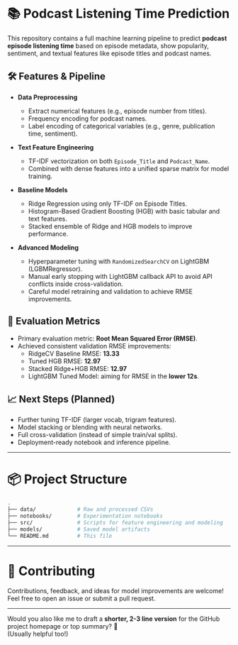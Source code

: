 # 📚 Podcast Listening Time Prediction

This repository contains a full machine learning pipeline to predict **podcast episode listening time** based on episode metadata, show popularity, sentiment, and textual features like episode titles and podcast names.

## 🛠️ Features & Pipeline

- **Data Preprocessing**
  - Extract numerical features (e.g., episode number from titles).
  - Frequency encoding for podcast names.
  - Label encoding of categorical variables (e.g., genre, publication time, sentiment).

- **Text Feature Engineering**
  - TF-IDF vectorization on both `Episode_Title` and `Podcast_Name`.
  - Combined with dense features into a unified sparse matrix for model training.

- **Baseline Models**
  - Ridge Regression using only TF-IDF on Episode Titles.
  - Histogram-Based Gradient Boosting (HGB) with basic tabular and text features.
  - Stacked ensemble of Ridge and HGB models to improve performance.

- **Advanced Modeling**
  - Hyperparameter tuning with `RandomizedSearchCV` on LightGBM (LGBMRegressor).
  - Manual early stopping with LightGBM callback API to avoid API conflicts inside cross-validation.
  - Careful model retraining and validation to achieve RMSE improvements.

## 🧪 Evaluation Metrics

- Primary evaluation metric: **Root Mean Squared Error (RMSE)**.
- Achieved consistent validation RMSE improvements:
  - RidgeCV Baseline RMSE: **13.33**
  - Tuned HGB RMSE: **12.97**
  - Stacked Ridge+HGB RMSE: **12.97**
  - LightGBM Tuned Model: aiming for RMSE in the **lower 12s**.

## 📈 Next Steps (Planned)

- Further tuning TF-IDF (larger vocab, trigram features).
- Model stacking or blending with neural networks.
- Full cross-validation (instead of simple train/val splits).
- Deployment-ready notebook and inference pipeline.

---

# 📦 Project Structure

```bash
.
├── data/             # Raw and processed CSVs
├── notebooks/        # Experimentation notebooks
├── src/              # Scripts for feature engineering and modeling
├── models/           # Saved model artifacts
└── README.md         # This file
```

---

# 🤝 Contributing

Contributions, feedback, and ideas for model improvements are welcome!  
Feel free to open an issue or submit a pull request.

---

Would you also like me to draft a **shorter, 2-3 line version** for the GitHub project homepage or top summary? 🚀  
(Usually helpful too!)
